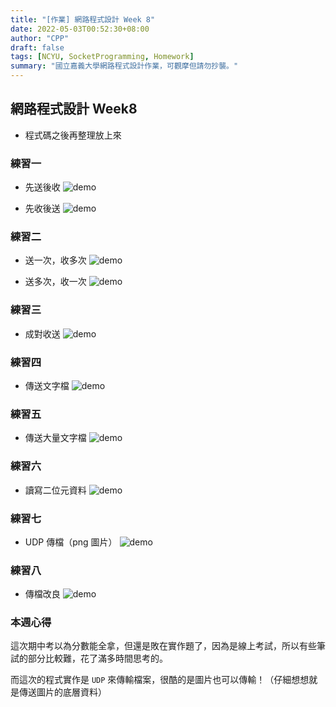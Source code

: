 ```yaml
---
title: "[作業] 網路程式設計 Week 8"
date: 2022-05-03T00:52:30+08:00
author: "CPP"
draft: false
tags: [NCYU, SocketProgramming, Homework]
summary: "國立嘉義大學網路程式設計作業，可觀摩但請勿抄襲。"
---
```


## 網路程式設計 Week8
* 程式碼之後再整理放上來

### 練習一
* 先送後收
![demo](/images/UDP_p1_result.png)

* 先收後送
![demo](/images/UDP_p1_result2.png)

### 練習二
* 送一次，收多次
![demo](/images/UDP_p2_result.png)

* 送多次，收一次
![demo](/images/UDP_p2_result2.png)

### 練習三
* 成對收送
![demo](/images/UDP_p3_result.png)

### 練習四
* 傳送文字檔
![demo](/images/UDP_p4_result.png)

### 練習五
* 傳送大量文字檔
![demo](/images/UDP_p5_result.png)

### 練習六
* 讀寫二位元資料
![demo](/images/UDP_p6_result.png)

### 練習七
* UDP 傳檔（png 圖片）
![demo](/images/UDP_p7_result.png)

### 練習八
* 傳檔改良
![demo](/images/UDP_p8_result.png)

### 本週心得
這次期中考以為分數能全拿，但還是敗在實作題了，因為是線上考試，所以有些筆試的部分比較難，花了滿多時間思考的。

而這次的程式實作是 `UDP` 來傳輸檔案，很酷的是圖片也可以傳輸！（仔細想想就是傳送圖片的底層資料）
